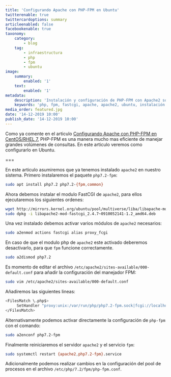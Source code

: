 ```yaml
---
title: 'Configurando Apache con PHP-FPM en Ubuntu'
twitterenable: true
twittercardoptions: summary
articleenabled: false
facebookenable: true
taxonomy:
    category:
        - blog
    tag:
        - infraestructura
        - php
        - fpm
        - ubuntu
image:
    summary:
        enabled: '1'
    text:
        enabled: '1'
metadata:
    description: 'Instalación y configuración de PHP-FPM con Apache2 sobre Ubuntu.'
    keywords: 'php, fpm, fastcgi, apache, apache2, ubuntu, instalación y configuración'
media_order: featured.jpg
date: '14-12-2019 10:00'
publish_date: '14-12-2019 10:00'
---
```


Como ya comente en el articulo [Configurando Apache con PHP-FPM en CentOS/RHEL 7](/blog/configurando-apache-con-php-fpm-en-centos-rhel-7), PHP-FPM es una manera mucho mas eficiente de manejar grandes volúmenes de consultas. En este articulo veremos como configurarlo en Ubuntu.

===

En este articulo asumiremos que ya tenemos instalado `apache2` en nuestro sistema. Primero instalaremos el paquete `php7.2-fpm`:

```bash
sudo apt install php7.2 php7.2-{fpm,common}
```

Ahora debemos instalar el modulo FastCGI de `apache2`, para ellos ejecutaremos los siguientes ordenes:

```bash
wget http://mirrors.kernel.org/ubuntu/pool/multiverse/liba/libapache-mod-fastcgi/libapache2-mod-fastcgi_2.4.7\~0910052141-1.2_amd64.deb
sudo dpkg -i libapache2-mod-fastcgi_2.4.7~0910052141-1.2_amd64.deb
```

Una vez instalado debemos activar varios módulos de `apache2` necesarios:

```bash
sudo a2enmod actions fastcgi alias proxy_fcgi
```

En caso de que el modulo php de `apache2` este activado deberemos desactivarlo, para que `fpm` funcione correctamente.

```bash
sudo a2dismod php7.2
```

Es momento de editar el archivo `/etc/apache2/sites-available/000-default.conf` para añadir la configuración del manejador FPM:

```bash
sudo vim /etc/apache2/sites-available/000-default.conf
```

Añadiremos las siguientes lineas:

```bash
<FilesMatch \.php$>
     SetHandler "proxy:unix:/var/run/php/php7.2-fpm.sock|fcgi://localhost/"
</FilesMatch>
```

Alternativamente podemos activar directamente la configuración de `php-fpm` con el comando:

```bash
sudo a2enconf php7.2-fpm
```

Finalmente reiniciaremos el servidor `apache2` y el servicio `fpm`:

```bash
sudo systemctl restart {apache2,php7.2-fpm}.service
```

Adicionalmente podemos realizar cambios en la configuración del pool de procesos en el archivo `/etc/php/7.2/fpm/php-fpm.conf`.